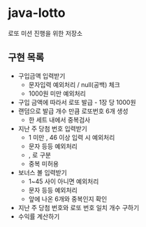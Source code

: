 # java-lotto
로또 미션 진행을 위한 저장소



## 구현 목록

 + 구입금액 입력받기
   + 문자입력 예외처리 / null(공백) 체크
   + 1000원 미만 예외처리
 + 구입 금액에 따라서 로또 발급 - 1장 당 1000원
 + 랜덤으로 발급 개수 만큼  로또번호 6개  생성
   + 한 세트 내에서 중복검사
 + 지난 주 당첨 번호 입력받기
   + 1 미만 , 46 이상 입력 시 예외처리
   + 문자 등등 예외처리
   + , 로 구분 
   + 중복 미허용
 + 보너스 볼 입력받기
   + 1~45 사이 아니면 예외처리 
   + 문자 등등 예외처리
   + 앞에 나온 6개와 중복인지 확인
 + 지난 주 당첨 번호와 로또 번호 일치 개수 구하기
 + 수익률 계산하기


